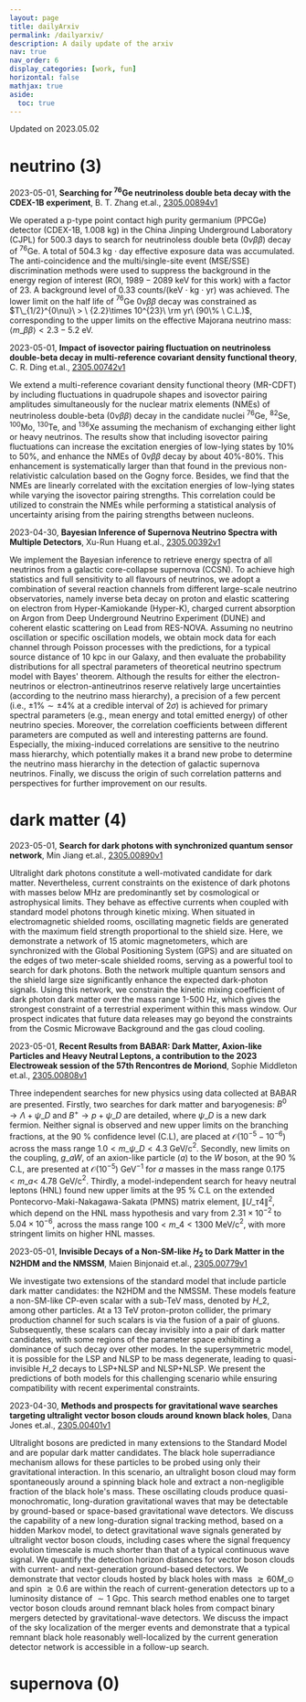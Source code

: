```yaml
---
layout: page
title: dailyArxiv
permalink: /dailyarxiv/
description: A daily update of the arxiv
nav: true
nav_order: 6
display_categories: [work, fun]
horizontal: false
mathjax: true
aside:
  toc: true
---
```


 Updated on 2023.05.02
# neutrino (3)

2023-05-01, **Searching for $^{76}$Ge neutrinoless double beta decay with the CDEX-1B experiment**, B. T. Zhang et.al., [2305.00894v1](http://arxiv.org/abs/2305.00894v1)

 We operated a p-type point contact high purity germanium (PPCGe) detector (CDEX-1B, 1.008 kg) in the China Jinping Underground Laboratory (CJPL) for 500.3 days to search for neutrinoless double beta ($0\nu\beta\beta$) decay of $^{76}$Ge. A total of 504.3 kg $\cdot$ day effective exposure data was accumulated. The anti-coincidence and the multi/single-site event (MSE/SSE) discrimination methods were used to suppress the background in the energy region of interest (ROI, $1989-2089$ keV for this work) with a factor of 23. A background level of 0.33 counts/(keV $\cdot$ kg $\cdot$ yr) was achieved. The lower limit on the half life of $^{76}$Ge $0\nu\beta\beta$ decay was constrained as $T\_{1/2}^{0\nu}\ > \ {2.2}\times 10^{23}\ \rm yr\ (90\% \ C.L.)$, corresponding to the upper limits on the effective Majorana neutrino mass: $\langle m\_{\beta\beta}\rangle < 2.3-5.2\ \mathrm{eV}$.

2023-05-01, **Impact of isovector pairing fluctuation on neutrinoless double-beta decay in multi-reference covariant density functional theory**, C. R. Ding et.al., [2305.00742v1](http://arxiv.org/abs/2305.00742v1)

 We extend a multi-reference covariant density functional theory (MR-CDFT) by including fluctuations in quadrupole shapes and isovector pairing amplitudes simultaneously for the nuclear matrix elements (NMEs) of neutrinoless double-beta $(0\nu\beta\beta)$ decay in the candidate nuclei $^{76}$Ge, $^{82}$Se, $^{100}$Mo, $^{130}$Te, and $^{136}$Xe assuming the mechanism of exchanging either light or heavy neutrinos. The results show that including isovector pairing fluctuations can increase the excitation energies of low-lying states by 10% to 50%, and enhance the NMEs of $0\nu\beta\beta$ decay by about 40%-80%. This enhancement is systematically larger than that found in the previous non-relativistic calculation based on the Gogny force. Besides, we find that the NMEs are linearly correlated with the excitation energies of low-lying states while varying the isovector pairing strengths. This correlation could be utilized to constrain the NMEs while performing a statistical analysis of uncertainty arising from the pairing strengths between nucleons.

2023-04-30, **Bayesian Inference of Supernova Neutrino Spectra with Multiple Detectors**, Xu-Run Huang et.al., [2305.00392v1](http://arxiv.org/abs/2305.00392v1)

 We implement the Bayesian inference to retrieve energy spectra of all neutrinos from a galactic core-collapse supernova (CCSN). To achieve high statistics and full sensitivity to all flavours of neutrinos, we adopt a combination of several reaction channels from different large-scale neutrino observatories, namely inverse beta decay on proton and elastic scattering on electron from Hyper-Kamiokande (Hyper-K), charged current absorption on Argon from Deep Underground Neutrino Experiment (DUNE) and coherent elastic scattering on Lead from RES-NOVA. Assuming no neutrino oscillation or specific oscillation models, we obtain mock data for each channel through Poisson processes with the predictions, for a typical source distance of 10 kpc in our Galaxy, and then evaluate the probability distributions for all spectral parameters of theoretical neutrino spectrum model with Bayes' theorem. Although the results for either the electron-neutrinos or electron-antineutrinos reserve relatively large uncertainties (according to the neutrino mass hierarchy), a precision of a few percent (i.e., $\pm 1 \% \sim \pm 4 \%$ at a credible interval of $2 \sigma$) is achieved for primary spectral parameters (e.g., mean energy and total emitted energy) of other neutrino species. Moreover, the correlation coefficients between different parameters are computed as well and interesting patterns are found. Especially, the mixing-induced correlations are sensitive to the neutrino mass hierarchy, which potentially makes it a brand new probe to determine the neutrino mass hierarchy in the detection of galactic supernova neutrinos. Finally, we discuss the origin of such correlation patterns and perspectives for further improvement on our results.

# dark matter (4)

2023-05-01, **Search for dark photons with synchronized quantum sensor network**, Min Jiang et.al., [2305.00890v1](http://arxiv.org/abs/2305.00890v1)

 Ultralight dark photons constitute a well-motivated candidate for dark matter. Nevertheless, current constraints on the existence of dark photons with masses below MHz are predominantly set by cosmological or astrophysical limits. They behave as effective currents when coupled with standard model photons through kinetic mixing. When situated in electromagnetic shielded rooms, oscillating magnetic fields are generated with the maximum field strength proportional to the shield size. Here, we demonstrate a network of 15 atomic magnetometers, which are synchronized with the Global Positioning System (GPS) and are situated on the edges of two meter-scale shielded rooms, serving as a powerful tool to search for dark photons. Both the network multiple quantum sensors and the shield large size significantly enhance the expected dark-photon signals. Using this network, we constrain the kinetic mixing coefficient of dark photon dark matter over the mass range 1-500 Hz, which gives the strongest constraint of a terrestrial experiment within this mass window. Our prospect indicates that future data releases may go beyond the constraints from the Cosmic Microwave Background and the gas cloud cooling.

2023-05-01, **Recent Results from BABAR: Dark Matter, Axion-like Particles and Heavy Neutral Leptons, a contribution to the 2023 Electroweak session of the 57th Rencontres de Moriond**, Sophie Middleton et.al., [2305.00808v1](http://arxiv.org/abs/2305.00808v1)

 Three independent searches for new physics using data collected at BABAR are presented. Firstly, two searches for dark matter and baryogenesis: $B^{0}\rightarrow \Lambda + \psi\_{D}$ and $B^{+} \rightarrow p + \psi\_{D}$ are detailed, where $\psi\_{D}$ is a new dark fermion. Neither signal is observed and new upper limits on the branching fractions, at the 90 $\%$ confidence level (C.L), are placed at $\mathcal{O}(10^{-5} - 10^{-6})$ across the mass range $1.0< m\_{\psi\_{D}}<4.3$ GeV/c$^{2}$. Secondly, new limits on the coupling, $g\_{aW}$, of an axion-like particle ($a$) to the $W$ boson, at the 90 $\%$ C.L, are presented at $\mathcal{O}(10^{-5})$ GeV$^{-1}$ for $a$ masses in the mass range 0.175 $<m\_{a}<$ 4.78 GeV/c$^{2}$. Thirdly, a model-independent search for heavy neutral leptons (HNL) found new upper limits at the 95 $\%$ C.L on the extended Pontecorvo-Maki-Nakagawa-Sakata (PMNS) matrix element, $\|U\_{\tau 4}\|^{2}$, which depend on the HNL mass hypothesis and vary from $2.31 \times 10^{-2}$ to $5.04 \times 10^{-6}$, across the mass range $100 < m\_{4} < 1300$ MeV/c$^{2}$, with more stringent limits on higher HNL masses.

2023-05-01, **Invisible Decays of a Non-SM-like $H_2$ to Dark Matter in the N2HDM and the NMSSM**, Maien Binjonaid et.al., [2305.00779v1](http://arxiv.org/abs/2305.00779v1)

 We investigate two extensions of the standard model that include particle dark matter candidates: the N2HDM and the NMSSM. These models feature a non-SM-like CP-even scalar with a sub-TeV mass, denoted by $H\_2$, among other particles. At a 13 TeV proton-proton collider, the primary production channel for such scalars is via the fusion of a pair of gluons. Subsequently, these scalars can decay invisibly into a pair of dark matter candidates, with some regions of the parameter space exhibiting a dominance of such decay over other modes. In the supersymmetric model, it is possible for the LSP and NLSP to be mass degenerate, leading to quasi-invisible $H\_2$ decays to LSP+NLSP and NLSP+NLSP. We present the predictions of both models for this challenging scenario while ensuring compatibility with recent experimental constraints.

2023-04-30, **Methods and prospects for gravitational wave searches targeting ultralight vector boson clouds around known black holes**, Dana Jones et.al., [2305.00401v1](http://arxiv.org/abs/2305.00401v1)

 Ultralight bosons are predicted in many extensions to the Standard Model and are popular dark matter candidates. The black hole superradiance mechanism allows for these particles to be probed using only their gravitational interaction. In this scenario, an ultralight boson cloud may form spontaneously around a spinning black hole and extract a non-negligible fraction of the black hole's mass. These oscillating clouds produce quasi-monochromatic, long-duration gravitational waves that may be detectable by ground-based or space-based gravitational wave detectors. We discuss the capability of a new long-duration signal tracking method, based on a hidden Markov model, to detect gravitational wave signals generated by ultralight vector boson clouds, including cases where the signal frequency evolution timescale is much shorter than that of a typical continuous wave signal. We quantify the detection horizon distances for vector boson clouds with current- and next-generation ground-based detectors. We demonstrate that vector clouds hosted by black holes with mass $\gtrsim 60 M\_{\odot}$ and spin $\gtrsim 0.6$ are within the reach of current-generation detectors up to a luminosity distance of $\sim 1$ Gpc. This search method enables one to target vector boson clouds around remnant black holes from compact binary mergers detected by gravitational-wave detectors. We discuss the impact of the sky localization of the merger events and demonstrate that a typical remnant black hole reasonably well-localized by the current generation detector network is accessible in a follow-up search.

# supernova (0)

